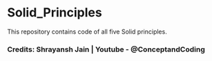 # Solid_Principles
This repository contains code of all five Solid principles.

### Credits: Shrayansh Jain | Youtube - @ConceptandCoding


